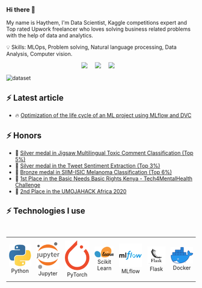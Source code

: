 ### Hi there 👋
<p>
My name is Haythem, I'm Data Scientist, Kaggle competitions expert and Top rated Upwork freelancer who loves solving business related problems with the help of data and analytics.
</p>

<p>
💡 Skills: MLOps, Problem solving, Natural language processing, Data Analysis, Computer vision. 
</p>

<p align="center">
  <a target="_blank" href="https://www.linkedin.com/in/haythem-tellili-5b919616a/"><img src="https://img.shields.io/badge/LinkedIn-0077B5?style=for-the-badge&logo=linkedin&logoColor=white" /></a>&nbsp;&nbsp;&nbsp;&nbsp;
  <a href="https://medium.com/@haythemtellili"><img src="https://img.shields.io/badge/Medium-12100E?style=for-the-badge&logo=medium&logoColor=white" /></a>&nbsp;&nbsp;&nbsp;&nbsp;
  <a href="https://www.kaggle.com/haythemtellili5"><img src="https://road-to-kaggle-grandmaster.vercel.app/api/simple/adldotori" /></a>&nbsp;&nbsp;&nbsp;&nbsp;
</p>

![dataset](https://road-to-kaggle-grandmaster.vercel.app/api/badges/haythemtellili5/competition/light)
## ⚡ Latest article

<!-- BLOG-POST-LIST:START -->
 - 🔥 [Optimization of the life cycle of an ML project using MLflow and DVC](https://medium.com/@haythemtellili/optimization-of-the-life-cycle-of-an-ml-project-using-mlflow-and-dvc-646553985ca0)
<!-- BLOG-POST-LIST:END -->

## ⚡  Honors

<!-- BLOG-POST-LIST:START -->
 - 🥇 [Silver medal in Jigsaw Multilingual Toxic Comment Classification (Top 5%)](https://www.kaggle.com/c/jigsaw-multilingual-toxic-comment-classification)
 - 🥇 [Silver medal in the Tweet Sentiment Extraction (Top 3%)](https://www.kaggle.com/c/tweet-sentiment-extraction)
 - 🥇 [Bronze medal in SIIM-ISIC Melanoma Classification (Top 6%)](https://www.kaggle.com/c/siim-isic-melanoma-classification)
 - 🥇 [1st Place in the Basic Needs Basic Rights Kenya - Tech4MentalHealth Challenge](https://zindi.africa/competitions/basic-needs-basic-rights-kenya-tech4mentalhealth/leaderboard)
 - 🥇 [2nd Place in the UMOJAHACK Africa 2020](https://zindi.africa/competitions/umojahack-1-saeon-identifying-marine-invertebrates)

<!-- BLOG-POST-LIST:END -->

## ⚡  Technologies I use 

<br>

<div align="center">
    <table align="center">
        <tr>
            <td align="center" width="140" height="112.43">
                <img src="python.jpeg" width="65px"/>
                <br /> Python
            </td>
            <td align="center" width="140" height="112.43">
                <img src="jupyter.png" width="65px"/>
                <br /> Jupyter
            </td>
            <td align="center" width="140" height="112.43">
                <img src="pytorch.png" width="65px"/>
                <br /> PyTorch
            </td>
            <td align="center" width="140" height="112.43">
                <img src="scikitlearn.png" width="65px"/>
                <br /> Scikit Learn
            </td>
            <td align="center" width="140" height="112.43">
                <img src="mlflow.png" width="65px"/>
                <br /> MLflow
            </td>
            <td align="center" width="140" height="112.43">
              <img src="flask.png" width="65px"/>
              <br /> Flask
            </td>
            <td align="center" width="140" height="112.43">
                <img src="docker.png" width="65px"/>
                <br /> Docker
            </td>
        </tr>
    </table>
</div>

<br>
